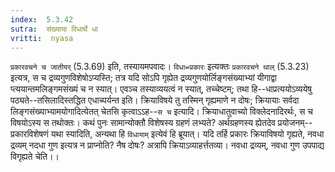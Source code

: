 ```yaml
---
index:  5.3.42
sutra:  संख्याया विधार्थे धा
vritti:  nyasa
---
```


`प्रकारवचने च जातीयर्` (5.3.69) इति, तस्यायमपवादः। `विधा=प्रकारः` इत्यक्तः `प्रकारवचने थाल्` (5.3.23) इत्यत्र, स च द्रव्यगुणविशेषोऽप्यस्ति; तत्र यदि सोऽपि गृह्येत द्रव्यगुणयोर्लिङ्गसंख्याभ्यां यीगाद्वा प्त्ययान्तमलिङ्गमसंख्यं च न स्यात्। एवञ्च तस्याव्ययत्वं न स्यात्, तच्चेष्टम्; तथा हि--धाप्रत्ययोऽव्ययेषु पठ्यते--तसिलादिस्तद्धित एधाच्पर्यन्त इति। क्रियाविषये तु तस्मिन् गृह्यमाणे न दोषः; क्रियायाः सर्वदा लिङ्गसंख्याभ्यामयोगादित्येतत् चेतसि कृत्वाऽऽह--`स च` इत्यादि। क्रियाधातुवाच्यो विक्लेदनादिरर्थः, स च विषयोऽस्य स तथोक्तः। कथं पुनः सामान्योक्तौ विशेषस्य ग्रहणं लभ्यते? अर्थग्रहणस्य ह्येतदेव प्रयोजनम्--प्रकारविशेषणं यथा स्यादिति, अन्यथा हि `विधायाम्` इत्येवं हि ब्रूयात्। यदि तर्हि प्रकारः क्रियाविषयो गृह्यते, नवधा द्रव्यम् नदधा गुण इत्यत्र न प्राप्नोति? नैष दोषः? अत्रापि क्रियाऽव्याहर्त्ततव्या। नवधा द्रव्यम्, नवधा गुण उपपाद्य विगृह्यते चेति।।

